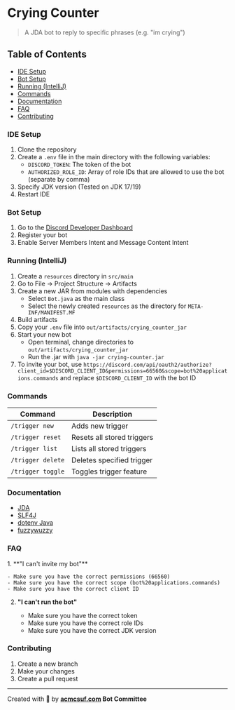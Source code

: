 # Crying Counter

> A JDA bot to reply to specific phrases (e.g. "im crying")

## Table of Contents

- <a href='#setup'>IDE Setup</a>
- <a href='#bot'>Bot Setup</a>
- <a href='#running'>Running (IntelliJ)</a>
- <a href='#commands'>Commands</a>
- <a href='#documentation'>Documentation</a>
- <a href='#faq'>FAQ</a>
- <a href='#contributing'>Contributing</a>

<h3 id='setup'>IDE Setup</h3>

1. Clone the repository
2. Create a `.env` file in the main directory with the following variables:
    - `DISCORD_TOKEN`: The token of the bot
    - `AUTHORIZED_ROLE_ID`: Array of role IDs that are allowed to use the bot (separate by comma)
3. Specify JDK version (Tested on JDK 17/19)
4. Restart IDE

<h3 id='bot'>Bot Setup</h3>

1. Go to the [Discord Developer Dashboard](https://discord.com/developers/applications)
2. Register your bot
3. Enable Server Members Intent and Message Content Intent

<h3 id='running'>Running (IntelliJ)</h3>

1. Create a `resources` directory in `src/main`
2. Go to File -> Project Structure -> Artifacts
3. Create a new JAR from modules with dependencies
    - Select `Bot.java` as the main class
    - Select the newly created `resources` as the directory for `META-INF/MANIFEST.MF`
4. Build artifacts
5. Copy your `.env` file into `out/artifacts/crying_counter_jar`
6. Start your new bot
    - Open terminal, change directories to `out/artifacts/crying_counter_jar`
    - Run the .jar with `java -jar crying-counter.jar`
7. To invite your bot,
   use `https://discord.com/api/oauth2/authorize?client_id=$DISCORD_CLIENT_ID&permissions=66560&scope=bot%20applications.commands`
   and replace `$DISCORD_CLIENT_ID` with the bot ID

<h3 id='commands'>Commands</h3>

| Command           | Description                |
|-------------------|----------------------------|
| `/trigger new`    | Adds new trigger           |
| `/trigger reset`  | Resets all stored triggers |
| `/trigger list`   | Lists all stored triggers  |
| `/trigger delete` | Deletes specified trigger  |
| `/trigger toggle` | Toggles trigger feature    |

<h3 id='documentation'>Documentation</h3>

- <a href='https://github.com/DV8FromTheWorld/JDA'>JDA</a>
- <a href='https://github.com/qos-ch/slf4j'>SLF4J</a>
- <a href='https://github.com/cdimascio/dotenv-java'>dotenv Java</a>
- <a href='https://github.com/xdrop/fuzzywuzzy'>fuzzywuzzy</a>

<h3 id='faq'>FAQ</h3>
1. **"I can't invite my bot"**

    - Make sure you have the correct permissions (66560)
    - Make sure you have the correct scope (bot%20applications.commands)
    - Make sure you have the correct client ID

2. **"I can't run the bot"**

    - Make sure you have the correct token
    - Make sure you have the correct role IDs
    - Make sure you have the correct JDK version

<h3 id='contributing'>Contributing</h3>

1. Create a new branch
2. Make your changes
3. Create a pull request

---

Created with 💖 by **[acmcsuf.com](https://acmcsuf.com) Bot Committee**

